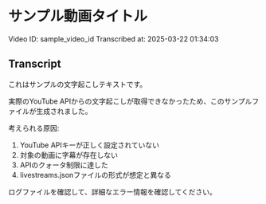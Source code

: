 # サンプル動画タイトル

Video ID: sample_video_id
Transcribed at: 2025-03-22 01:34:03

## Transcript

これはサンプルの文字起こしテキストです。

実際のYouTube APIからの文字起こしが取得できなかったため、このサンプルファイルが生成されました。

考えられる原因:
1. YouTube APIキーが正しく設定されていない
2. 対象の動画に字幕が存在しない
3. APIのクォータ制限に達した
4. livestreams.jsonファイルの形式が想定と異なる

ログファイルを確認して、詳細なエラー情報を確認してください。

